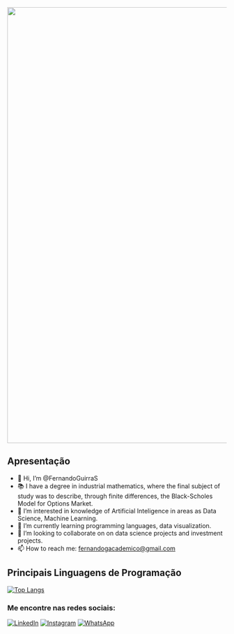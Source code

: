 <div align="center">
  <img src="https://user-images.githubusercontent.com/94764799/142787213-b455c794-8895-446c-8606-aeaa4a79eff8.png" width=1000px/>
</div>

## Apresentação

- 👋 Hi, I’m @FernandoGuirraS
- 📚 I have a degree in industrial mathematics, where the final subject of study was to describe, through finite differences, the Black-Scholes Model for Options Market.
- 👀 I’m interested in knowledge of Artificial Inteligence in areas as Data Science, Machine Learning.
- 🌱 I’m currently learning programming languages, data visualization.
- 💞️ I’m looking to collaborate on on data science projects and investment projects.
- 📫 How to reach me: fernandogacademico@gmail.com

## Principais Linguagens de Programação

[![Top Langs](https://github-readme-stats.vercel.app/api/top-langs/?username=FernandoGuirraS&layout=compact)](https://github.com/FernandoGuirraS/github-readme-stats)

### Me encontre nas redes sociais:
[![LinkedIn](https://img.shields.io/badge/LinkedIn-0077B5?style=for-the-badge&logo=linkedin&logoColor=white)](https://www.linkedin.com/in/fernandoguirra/)
[![Instagram](https://img.shields.io/badge/Instagram-E4405F?style=for-the-badge&logo=instagram&logoColor=white)](https://www.instagram.com/guirraf/)
[![WhatsApp](https://img.shields.io/badge/WhatsApp-25D366?style=for-the-badge&logo=whatsapp&logoColor=white)](https://api.whatsapp.com/send?phone=5527997879439&text=Olá!%20Vim%20do%20GitHub.%20Podemos%20conversar?)
